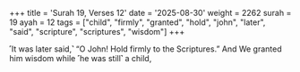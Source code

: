 +++
title = 'Surah 19, Verses 12'
date = '2025-08-30'
weight = 2262
surah = 19
ayah = 12
tags = ["child", "firmly", "granted", "hold", "john", "later", "said", "scripture", "scriptures", "wisdom"]
+++

˹It was later said,˺ “O John! Hold firmly to the Scriptures.” And We granted him wisdom while ˹he was still˺ a child,